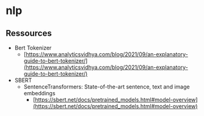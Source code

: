 # nlp

## Ressources

- Bert Tokenizer
  - [https://www.analyticsvidhya.com/blog/2021/09/an-explanatory-guide-to-bert-tokenizer/](https://www.analyticsvidhya.com/blog/2021/09/an-explanatory-guide-to-bert-tokenizer/)
- SBERT
  - SentenceTransformers: State-of-the-art sentence, text and image embeddings
    - [https://sbert.net/docs/pretrained_models.html#model-overview](https://sbert.net/docs/pretrained_models.html#model-overview)
